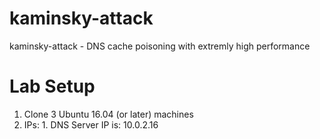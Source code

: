 # kaminsky-attack
kaminsky-attack - DNS cache poisoning with extremly high performance

# Lab Setup

1. Clone 3 Ubuntu 16.04 (or later) machines
2. IPs: 1.	DNS Server IP is: 10.0.2.16
